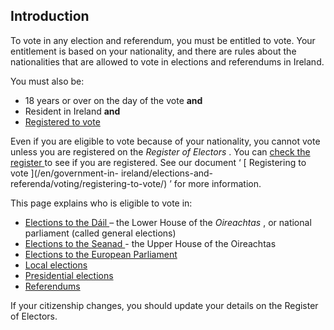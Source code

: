 ##  Introduction

To vote in any election and referendum, you must be entitled to vote. Your
entitlement is based on your nationality, and there are rules about the
nationalities that are allowed to vote in elections and referendums in
Ireland.

You must also be:

  * 18 years or over on the day of the vote **and**
  * Resident in Ireland **and**
  * [ Registered to vote ](/en/government-in-ireland/elections-and-referenda/voting/registering-to-vote/)

Even if you are eligible to vote because of your nationality, you cannot vote
unless you are registered on the _Register of Electors_ . You can [ check the
register ](https://www.checktheregister.ie/en-IE/) to see if you are
registered. See our document ‘ [ Registering to vote ](/en/government-in-
ireland/elections-and-referenda/voting/registering-to-vote/) ’ for more
information.

This page explains who is eligible to vote in:

  * [ Elections to the Dáil ](/en/government-in-ireland/elections-and-referenda/types-of-elections-and-referendums/the-general-election/) – the Lower House of the _Oireachtas_ , or national parliament (called general elections) 
  * [ Elections to the Seanad ](/en/government-in-ireland/houses-of-the-oireachtas/the-seanad/) \- the Upper House of the Oireachtas 
  * [ Elections to the European Parliament ](/en/government-in-ireland/elections-and-referenda/types-of-elections-and-referendums/european-elections/)
  * [ Local elections ](/en/government-in-ireland/elections-and-referenda/types-of-elections-and-referendums/local-elections/)
  * [ Presidential elections ](/en/government-in-ireland/elections-and-referenda/types-of-elections-and-referendums/presidential-election/)
  * [ Referendums ](/en/government-in-ireland/elections-and-referenda/types-of-elections-and-referendums/constitutional-referendum-in-ireland/)

If your citizenship changes, you should update your details on the Register of
Electors.
